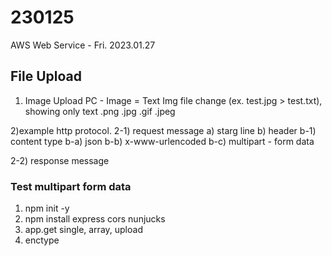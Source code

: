 # 230125

AWS Web Service - Fri. 2023.01.27

## File Upload 

1) Image Upload 
PC - Image = Text
Img file change (ex. test.jpg > test.txt), showing only text 
.png
.jpg
.gif
.jpeg

2)example http protocol.
2-1) request message
    a) starg line
    b) header 
    b-1) content type
        b-a) json
        b-b) x-www-urlencoded
        b-c) multipart - form data

2-2) response message


### Test multipart form data

1) npm init -y
2) npm install express cors nunjucks
3) app.get single, array, upload
4) enctype

